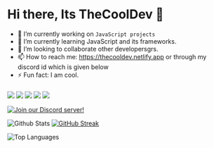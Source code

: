 # Hi there, Its TheCoolDev 👋


- 🔭 I’m currently working on `JavaScript projects`
- 🌱 I’m currently learning JavaScript and its frameworks.
- 👯 I’m looking to collaborate other developersgrs.
- 📫 How to reach me: https://thecooldev.netlify.app or through my discord id which is given below
- ⚡ Fun fact: I am cool.

###

<img src = "https://img.shields.io/badge/-BLENDER-F5792A?logo=blender&logoColor=fff&style=for-the-badge"> <img src = "https://img.shields.io/badge/-UNITY-000000?logo=unity&logoColor=fff&style=for-the-badge"> <img src = "https://img.shields.io/badge/-HTML-e34f26?logo=html5&logoColor=fff&style=for-the-badge"> <img src = "https://img.shields.io/badge/-PHOTOSHOP-31A8FF?logo=photoshop&logoColor=fff&style=for-the-badge"> ![](https://dcbadge.vercel.app/api/shield/778832929186906123?style=for-the-badge)


[![Join our Discord server!](https://invidget.switchblade.xyz/RPC9PNJrSt)](http://discord.gg/RPC9PNJrSt)



![Github Stats](https://github-readme-stats.vercel.app/api?username=TheCoolGDev&hide_border=true&show_icons=true&theme=onedark) [![GitHub Streak](http://github-readme-streak-stats.herokuapp.com?user=TheCoolGDev&theme=onedark&hide_border=true&date_format=M%20j%5B%2C%20Y%5D)](https://git.io/streak-stats)

![Top Languages](https://github-readme-stats.vercel.app/api/top-langs/?username=THECOOLGDEV&show_icons=true&hide_border=true&theme=onedark) 


